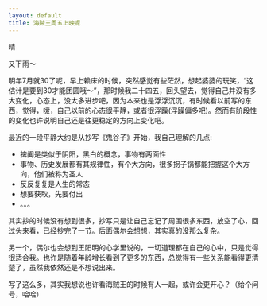 ```yaml
---
layout: default
title: 海贼王周五上映呢
---
```


晴

又下雨～

明年7月就30了呢，早上赖床的时候，突然感觉有些茫然，想起婆婆的玩笑，“这估计是要到30才能团圆哦～”，那时候我二十四五，回头望去，觉得自己并没有多大变化，心态上，没太多进步吧，因为本来也是浮浮沉沉，有时候看以前写的东西，觉得，嗳，自己以前的心态很平静，或者很浮躁(浮躁偏多吧)。然而有阶段性的变化也许说明自己还是往更稳定的方向上变化吧。

最近的一段平静大约是从抄写《鬼谷子》开始，我自己理解的几点:  

+ 捭阖是类似于阴阳，黑白的概念，事物有两面性
+ 事物、历史发展都有其规律性，有个大方向，很多拐子锅都能把握这个大方向，他们被称为圣人
+ 反反复复是人生的常态
+ 想要获取，先要付出
+ 。。。

其实抄的时候没有想到很多，抄写只是让自己忘记了周围很多东西，放空了心，回过头来看，已经抄完了一节。后面偶尔会想想，其实真的没那么复杂。

另一个，偶尔也会想到王阳明的心学里说的，一切道理都在自己的心中，只是觉得很适合我。也许是随着年龄增长看到了更多的东西，总觉得有一些关系能看得更清楚了，虽然我依然还是不想说出来。

写了这么多，其实我想说也许看海贼王的时候有人一起，或许会更开心？（给个问号，哈哈）
